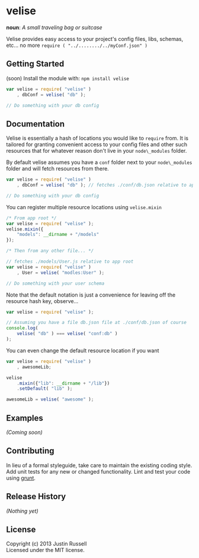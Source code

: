 # velise
**noun**: _A small traveling bag or suitcase_

Velise provides easy access to your project's config files, libs, schemas,
etc... no more `require ( "../......../../myConf.json" )`

## Getting Started
(soon) Install the module with: `npm install velise`

```javascript
var velise = require( "velise" )
	, dbConf = velise( "db" );

// Do something with your db config
```

## Documentation
Velise is essentially a hash of locations you would like to `require` from. It
is tailored for granting convenient access to your config files and other such
resources that for whatever reason don't live in your `node\_modules` folder.

By default velise assumes you have a `conf` folder next to your `node\_modules`
folder and will fetch resources from there.

```javascript
var velise = require( "velise" )
	, dbConf = velise( "db" ); // fetches ./conf/db.json relative to app root

// Do something with your db config
```

You can register multiple resource locations using `velise.mixin`

```javascript
/* From app root */
var velise = require( "velise" );
velise.mixin({
	"models": __dirname + "/models"
});

/* Then from any other file... */

// fetches ./models/User.js relative to app root
var velise = require( "velise" )
	, User = velise( "modles:User" );

// Do something with your user schema
```

Note that the default notation is just a convenience for leaving off the
resource hash key, observe...

```javascript
var velise = require( "velise" );

// Assuming you have a file db.json file at ./conf/db.json of course
console.log(
	velise( "db" ) === velise( "conf:db" )
);
```

You can even change the default resource location if you want

```javascript
var velise = require( "velise" )
	, awesomeLib;

velise
	.mixin({"lib": __dirname + "/lib"})
	.setDefault( "lib" );

awesomeLib = velise( "awesome" );
```

## Examples
_(Coming soon)_

## Contributing
In lieu of a formal styleguide, take care to maintain the existing coding style. Add unit tests for any new or changed functionality. Lint and test your code using [grunt](http://gruntjs.com/).

## Release History
_(Nothing yet)_

## License
Copyright (c) 2013 Justin Russell  
Licensed under the MIT license.
